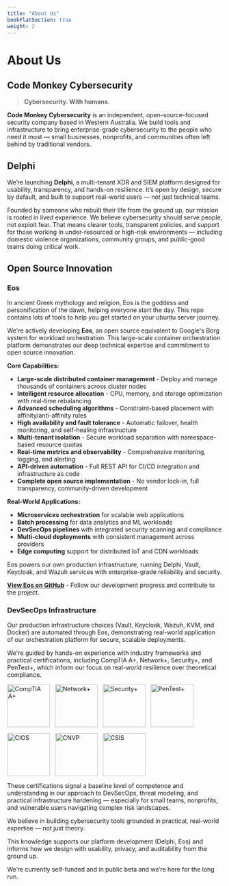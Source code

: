 ```yaml
---
title: "About Us"
bookFlatSection: true
weight: 2
---
```


# About Us

## Code Monkey Cybersecurity

> **Cybersecurity. With humans.**

**Code Monkey Cybersecurity** is an independent, open-source-focused security company based in Western Australia. We build tools and infrastructure to bring enterprise-grade cybersecurity to the people who need it most — small businesses, nonprofits, and communities often left behind by traditional vendors.

## Delphi

We’re launching **Delphi**, a multi-tenant XDR and SIEM platform designed for usability, transparency, and hands-on resilience. It’s open by design, secure by default, and built to support real-world users — not just technical teams.

Founded by someone who rebuilt their life from the ground up, our mission is rooted in lived experience. We believe cybersecurity should serve people, not exploit fear. That means clearer tools, transparent policies, and support for those working in under-resourced or high-risk environments — including domestic violence organizations, community groups, and public-good teams doing critical work.

## Open Source Innovation

### Eos

In ancient Greek mythology and religion, Eos is the goddess and personification of the dawn, helping everyone start the day. This repo contains lots of tools to help you get started on your ubuntu server journey.

We're actively developing **Eos**, an open source equivalent to Google's Borg system for workload orchestration. This large-scale container orchestration platform demonstrates our deep technical expertise and commitment to open source innovation.

**Core Capabilities:**
- **Large-scale distributed container management** - Deploy and manage thousands of containers across cluster nodes
- **Intelligent resource allocation** - CPU, memory, and storage optimization with real-time rebalancing
- **Advanced scheduling algorithms** - Constraint-based placement with affinity/anti-affinity rules
- **High availability and fault tolerance** - Automatic failover, health monitoring, and self-healing infrastructure
- **Multi-tenant isolation** - Secure workload separation with namespace-based resource quotas
- **Real-time metrics and observability** - Comprehensive monitoring, logging, and alerting
- **API-driven automation** - Full REST API for CI/CD integration and infrastructure as code
- **Complete open source implementation** - No vendor lock-in, full transparency, community-driven development

**Real-World Applications:**
- **Microservices orchestration** for scalable web applications
- **Batch processing** for data analytics and ML workloads  
- **DevSecOps pipelines** with integrated security scanning and compliance
- **Multi-cloud deployments** with consistent management across providers
- **Edge computing** support for distributed IoT and CDN workloads

Eos powers our own production infrastructure, running Delphi, Vault, Keycloak, and Wazuh services with enterprise-grade reliability and security.

 **[View Eos on GitHub](https://github.com/CodeMonkeyCybersecurity/eos)** - Follow our development progress and contribute to the project.

### DevSecOps Infrastructure

Our production infrastructure choices (Vault, Keycloak, Wazuh, KVM, and Docker) are automated through Eos, demonstrating real-world application of our orchestration platform for secure, scalable deployments.

We're guided by hands-on experience with industry frameworks and practical certifications, including CompTIA A+, Network+, Security+, and PenTest+, which inform our focus on real-world resilience over theoretical compliance.

<div style="display: flex; flex-wrap: wrap; gap: 12px; margin: 1em 0;">
  <img src="/images/comptia-a-ce-certification.png" alt="CompTIA A+" width="100" />
  <img src="/images/comptia-network-ce-certification.png" alt="Network+" width="100" />
  <img src="/images/comptia-security-ce-certification.png" alt="Security+" width="100" />
  <img src="/images/comptia-pentest-ce-certification.png" alt="PenTest+" width="100" />
</div>

<div style="display: flex; flex-wrap: wrap; gap: 12px; margin: 1em 0;">
  <img src="/images/comptia-it-operations-specialist-cios-stackable-certification.png" alt="CIOS" width="100" />
  <img src="/images/comptia-network-vulnerability-assessment-professional-cnvp-stackable-certification.png" alt="CNVP" width="100" />
  <img src="/images/comptia-secure-infrastructure-specialist-csis-stackable-certification.png" alt="CSIS" width="100" />
</div>

These certifications signal a baseline level of competence and understanding in our approach to DevSecOps, threat modeling, and practical infrastructure hardening — especially for small teams, nonprofits, and vulnerable users navigating complex risk landscapes.

We believe in building cybersecurity tools grounded in practical, real-world expertise — not just theory.

This knowledge supports our platform development (Delphi, Eos) and informs how we design with usability, privacy, and auditability from the ground up.

We’re currently self-funded and in public beta and we’re here for the long run.
